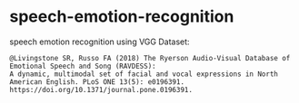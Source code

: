 # speech-emotion-recognition
speech emotion recognition using VGG
Dataset:
```
@Livingstone SR, Russo FA (2018) The Ryerson Audio-Visual Database of Emotional Speech and Song (RAVDESS): 
A dynamic, multimodal set of facial and vocal expressions in North American English. PLoS ONE 13(5): e0196391.
https://doi.org/10.1371/journal.pone.0196391.
```
